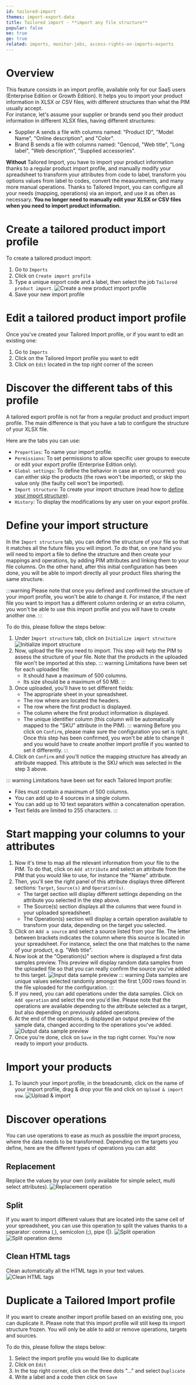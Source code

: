 ```yaml
---
id: tailored-import
themes: import-export-data
title: Tailored import - **import any file structure**
popular: false
ee: true
ge: true
related: imports, monitor-jobs, access-rights-on-imports-exports
---
```


# Overview

This feature consists in an import profile, available only for our SaaS users (Enterprise Edition or Growth Edition).
It helps you to import your product information in XLSX or CSV files, with different structures than what the PIM usually accept.  
For instance, let's assume your supplier or brands send you their product information in different XLSX files, having different structures:  
* Supplier A sends a file with columns named: "Product ID", "Model Name", "Online description", and "Color".
* Brand B sends a file with columns named: "Gencod, "Web title", "Long label", "Web description", "Supplied accessories".  

**Without** Tailored Import, you have to import your product information thanks to a regular product import profile, and manually modify your spreadsheet to transform your attributes from code to label, transform you options values from label to codes, convert the measurements, and many more manual operations.
Thanks to Tailored Import, you can configure all your needs (mapping, operations) via an import, and use it as often as necessary. **You no longer need to manually edit your XLSX or CSV files when you need to import product information.**

<!--
:::tips
To learn more about Tailored Import and how to use this feature, please watch our training [Tailored Imports](https://akademy.akeneo.com/tailored-exports-foundations).
:::
-->

# Create a tailored product import profile

To create a tailored product import:
1. Go to `Imports`
1. Click on `Create import profile`
1. Type a unique export code and a label, then select the job `Tailored product import`<!-- or `Tailored product model import`-->. <!--You can select either CSV or XLSX for each job.-->
![Create a new product import profile](../img/Tailored-Import_Create-import-profile.png)
1. Save your new import profile

# Edit a tailored product import profile

Once you've created your Tailored Import profile, or if you want to edit an existing one:
1. Go to `Imports`
1. Click on the Tailored Import profile you want to edit
1. Click on `Edit` located in the top right corner of the screen  

# Discover the different tabs of this profile

A tailored export profile is not far from a regular product and product import profile. The main difference is that you have a tab to configure the structure of your XLSX <!--or CSV -->file.

Here are the tabs you can use:
* `Properties`: To name your import profile.
* `Permissions`: To set permissions to allow specific user groups to execute or edit your export profile (Enterprise Edition only).
* `Global settings`: To define the behavior in case an error occurred: you can either skip the products (the rows won't be imported), or skip the value only (the faulty cell won't be imported).
* `Import structure`: To create your import structure (read how to [define your import structure](tailored-import.html#define-your-import-structure)).
* `History`: To display the modifications by any user on your export profile.


# Define your import structure

In the `Import structure` tab, you can define the structure of your file so that it matches all the future files you will import.
To do that, on one hand you will need to import a file to define the structure and then create your mappings and operations, by adding PIM attributes and linking them to your file columns. On the other hand, after this initial configuration has been done, you will be able to import directly all your product files sharing the same structure.

:::warning
Please note that once you defined and confirmed the structure of your import profile, you won't be able to change it. For instance, if the next file you want to import has a different column ordering or an extra column, you won't be able to use this import profile and you will have to create another one.
:::

To do this, please follow the steps below:
1.  Under `Import structure` tab, click on `Initialize import structure`
![Initialize import structure](../img/Tailored-Import_Initialize-import-structure.png)
1.  Now, upload the file you need to import. This step will help the PIM to assess the structure of your file. Note that the products in the uploaded file won't be imported at this step.
    ::: warning
    Limitations have been set for each uploaded file:
    * It should have a maximum of 500 columns.
    * Its size should be a maximum of 50 MB.
    :::
1.  Once uploaded, you'll have to set different fields:
    * The appropriate sheet in your spreadsheet.
    * The row where are located the headers.
    * The row where the first product is displayed.
    * The column where the first product information is displayed.
    * The unique identifier column (this column will be automatically mapped to the "SKU" attribute in the PIM).
    ::: warning
    Before you click on `Confirm`, please make sure the configuration you set is right. Once this step has been confirmed, you won't be able to change it and you would have to create another import profile if you wanted to set it differently.
    :::
1. Click on `Confirm` and you'll notice the mapping structure has already an attribute mapped. This attribute is the SKU which was selected in the step 3 above.

::: warning
Limitations have been set for each Tailored Import profile:
* Files must contain a maximum of 500 columns.
* You can add up to 4 sources in a single column.
* You can add up to 10 text separators within a concatenation operation.
* Text fields are limited to 255 characters.
:::

# Start mapping your columns to your attributes

1. Now it's time to map all the relevant information from your file to the PIM. To do that, click on `Add attribute` and select an attribute from the PIM that you would like to use, for instance the "Name" attribute.
1. Then, you'll see the right panel of this attribute displays three different sections: `Target`, `Source(s)` and `Operation(s)`.
    * The target section will display different settings depending on the attribute you selected in the step above.
    * The Source(s) section displays all the columns that were found in your uploaded spreadsheet.
    * The Operation(s) section will display a certain operation available to transform your data, depending on the target you selected.
1. Click on `Add a source` and select a source listed from your file. The letter between brackets indicates the column where this source is located in your spreadsheet. For instance, select the one that matches to the name of your product, e.g. "Web title".
1. Now look at the "Operation(s)" section where is displayed a first data samples preview. This preview will display random data samples from the uploaded file so that you can really confirm the source you've added to this target.
![Input data sample preview](../img/Tailored-Import_Imput-data-sample-preview.png)
    ::: warning
    Data samples are unique values selected randomly amongst the first 1,000 rows found in the file uploaded for the configuration.
    :::
1. If you need, you can add operations under the data samples. Click on `Add operation` and select the one you'd like. Please note that the operations are available depending to the attribute selected as a target, but also depending on previously added operations.
1. At the end of the operations, is displayed an output preview of the sample data, changed according to the operations you've added.
![Output data sample preview](../img/Tailored-Import_Output-data-sample-preview.png)
1. Once you're done, click on `Save` in the top right corner. You're now ready to import your products.

# Import your products

1.  To launch your import profile, in the breadcrumb, click on the name of your import profile, drag & drop your file and click on `Upload & import now`.
![Upload & import](../img/Tailored-Import_Upload&Import.png)

# Discover operations

You can use operations to ease as much as possible the import process, where the data needs to be transformed.
Depending on the targets you define, here are the different types of operations you can add:

<!--## Yes/No replacement

Replace the default values with your own value (only available for the "Yes/No" attribute or the "Enabled" system property).
![Yes/No replacement](../img/TailoredExport_Operation_Boolean_Replacement.png)-->

## Replacement

Replace the values by your own (only available for simple select, multi select<!--, reference entities single link or multiple link--> attributes).
![Replacement operation](../img/Tailored-Import_Replacement.png)

## Split

If you want to import different values that are located into the same cell of your spreadsheet, you can use this operation to split the values thanks to a separator: comma (,), semicolon (;), pipe (|).
![Split operation](../img/Tailored-Import_Split.png)
![Split operation demo](../img/Tailored-Import_Split-demo.gif)

<!--## Use default value when empty

Define a default value when the source value is empty.
![Use default value when empty](../img/TailoredExport_Operation_UseDefaultValueWhenEmpty.png)-->

<!--## Conversion

Convert measurement units within the same measurement family (only available for measurement attributes used as a source).
![Conversion](../img/TailoredExport_Operation_Conversion.png)-->

<!--## Rounding

Round measurements values, choosing from `Round`, `Round up` & `Round down` and define the number of digits - up to 12 - after the decimal separator (only available for measurement attributes used as a source).
![Rounding](../img/TailoredExport_Operation_Rounding.png)-->

<!--## Concatenation

Concatenate different sources by displaying up to 4 per column. Click on `Add text` to add more details and create a separation between sources.
![Concatenate](../img/TailoredExport_Operation_Concatenate.gif)-->

## Clean HTML tags

Clean automatically all the HTML tags in your text values.
![Clean HTML tags](../img/)

<!--:::warning
If you added a default value with HTML tags thanks to the `Use default value when empty operation`, and if you checked `Clean HTML tags` for the same source, this operation won't clean the HTML tags for the default value.
:::-->

# Duplicate a Tailored Import profile

If you want to create another import profile based on an existing one, you can duplicate it.
Please note that this import profile will still keep its import structure frozen. You will only be able to add or remove operations, targets and sources.

To do this, please follow the steps below:
1. Select the import profile you would like to duplicate
1. Click on `Edit`
1. In the top right corner, click on the three dots "..." and select `Duplicate`
1. Write a label and a code then click on `Save`
